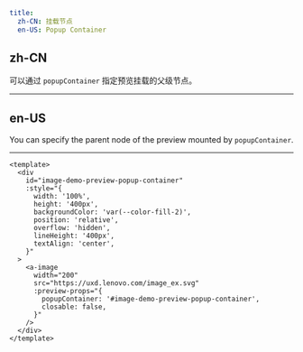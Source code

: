 ```yaml
title:
  zh-CN: 挂载节点
  en-US: Popup Container
```

## zh-CN

可以通过 `popupContainer` 指定预览挂载的父级节点。

---

## en-US

You can specify the parent node of the preview mounted by `popupContainer`.

---

```vue
<template>
  <div
    id="image-demo-preview-popup-container"
    :style="{
      width: '100%',
      height: '400px',
      backgroundColor: 'var(--color-fill-2)',
      position: 'relative',
      overflow: 'hidden',
      lineHeight: '400px',
      textAlign: 'center',
    }"
  >
    <a-image
      width="200"
      src="https://uxd.lenovo.com/image_ex.svg"
      :preview-props="{
        popupContainer: '#image-demo-preview-popup-container',
        closable: false,
      }"
    />
  </div>
</template>
```
